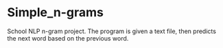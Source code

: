 # Simple_n-grams
School NLP n-gram project. The program is given a text file, then predicts the next word based on the previous word.
